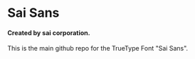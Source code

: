 # Sai Sans
#### Created by sai corporation.
This is the main github repo for the TrueType Font "Sai Sans".
